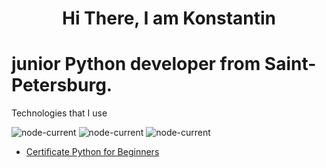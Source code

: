 <h1 align="center">Hi There, I am Konstantin</h1>
<h1> junior Python developer from Saint-Petersburg.</h1>


Technologies that I use

<img alt="node-current" src="https://img.shields.io/badge/python-%3E%3D%203.8-yellow">  <img alt="node-current" src="https://img.shields.io/badge/PostgreSQL-14.3-blue"> <img alt="node-current" src="https://img.shields.io/badge/SQL-2016-blue">

- <a href="https://hyperskill.org/certificates/11258301-05b0-4a0e-a614-98d6d3d6b565.pdf">Certificate Python for Beginners</a>
